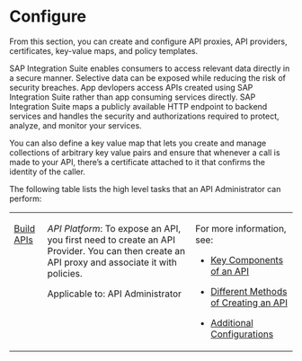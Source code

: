 <!-- loio0bb111ef7f0c4c3a9158778342acfd98 -->

# Configure

From this section, you can create and configure API proxies, API providers, certificates, key-value maps, and policy templates.

SAP Integration Suite enables consumers to access relevant data directly in a secure manner. Selective data can be exposed while reducing the risk of security breaches. App devlopers access APIs created using SAP Integration Suite rather than app consuming services directly. SAP Integration Suite maps a publicly available HTTP endpoint to backend services and handles the security and authorizations required to protect, analyze, and monitor your services.

You can also define a key value map that lets you create and manage collections of arbitrary key value pairs and ensure that whenever a call is made to your API, there’s a certificate attached to it that confirms the identity of the caller.

The following table lists the high level tasks that an API Administrator can perform:


<table>
<tr>
<td valign="top">

[Build APIs](build-apis-74c042b.md) 

</td>
<td valign="top">

*API Platform*: To expose an API, you first need to create an API Provider. You can then create an API proxy and associate it with policies.

Applicable to: API Administrator

</td>
<td valign="top">

For more information, see:

-   [Key Components of an API](key-components-of-an-api-19c0654.md)

-   [Different Methods of Creating an API](different-methods-of-creating-an-api-4ac0431.md)

-   [Additional Configurations](additional-configurations-de7285c.md)




</td>
</tr>
</table>

